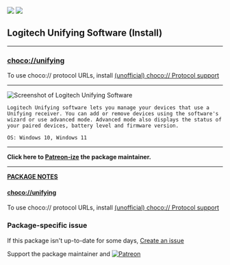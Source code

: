 [![](https://img.shields.io/chocolatey/v/unifying?color=green&label=unifying)](https://chocolatey.org/packages/unifying) [![](https://img.shields.io/chocolatey/dt/unifying)](https://chocolatey.org/packages/unifying)

## Logitech Unifying Software (Install)

---

### [choco://unifying](choco://unifying)
To use choco:// protocol URLs, install [(unofficial) choco:// Protocol support ](https://chocolatey.org/packages/choco-protocol-support)

---

![Screenshot of Logitech Unifying Software](https://cdn.staticaly.com/gh/bcurran3/ChocolateyPackages/master/unifying/unifying_screenshot.png)

	Logitech Unifying software lets you manage your devices that use a Unifying receiver. You can add or remove devices using the software's wizard or use advanced mode. Advanced mode also displays the status of your paired devices, battery level and firmware version.
	
	OS: Windows 10, Windows 11
    

---

**Click here to [Patreon-ize](https://www.patreon.com/bcurran3) the package maintainer.**

---



**[PACKAGE NOTES](https://github.com/bcurran3/ChocolateyPackages/blob/master/unifying/readme.md)**

#### [choco://unifying](choco://unifying)
To use choco:// protocol URLs, install [(unofficial) choco:// Protocol support ](https://chocolatey.org/packages/choco-protocol-support)

### Package-specific issue
If this package isn't up-to-date for some days, [Create an issue](https://github.com/tunisiano187/Chocolatey-packages/issues/new/choose)

Support the package maintainer and [![Patreon](https://cdn.jsdelivr.net/gh/tunisiano187/Chocolatey-packages@d15c4e19c709e7148588d4523ffc6dd3cd3c7e5e/icons/patreon.png)](https://www.patreon.com/bePatron?u=39585820)
